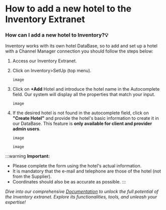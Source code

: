 ﻿---
sidebar_position: 3
---

# How to add a new hotel to the Inventory Extranet

### How can I add a new hotel to Inventory?💡
Inventory works with its own hotel DataBase, so to add and set up a hotel with a Channel Manager connection you should follow the steps below:

1. Access our Inventory Extranet.
1. Click on Inventory>SetUp (top menu).

	```
	image
	```

1. Click on **+Add** Hotel and introduce the hotel name in the Autocomplete field. Our system will display all the properties that match your input.

	```
	image
	```

1. If the desired hotel is not found in the autocomplete field, click on **"Create Hotel"** and provide the hotel's basic information to create it in our DataBase. This feature is **only available for client and provider admin users**. 

	```
	image
	```

	```
	image
	```

:::warning **Important:**

- Please complete the form using the hotel's actual information.
- It is mandatory that the e-mail and telephone are those of the hotel (not from the Supplier).
- Coordinates should also be as accurate as possible.
:::

_Dive into our comprehensive [Documentation](https://docs.travelgatex.com/inventory/extranet/) to unlock the full potential of the Inventory extranet. Explore its functionalities, tools, and unleash your expertise!_

